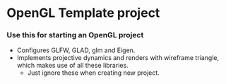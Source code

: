 # OpenGL Template project
### Use this for starting an OpenGL project

- Configures GLFW, GLAD, glm and Eigen.
- Implements projective dynamics and renders with wireframe triangle, which makes use of all these libraries.
  - Just ignore these when creating new project.